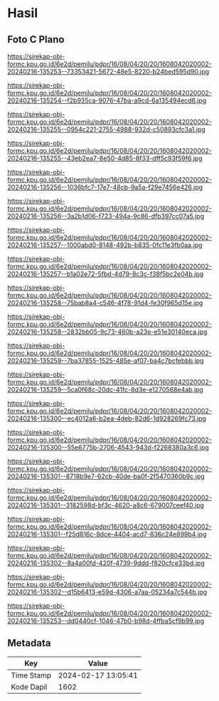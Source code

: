 # Hasil

## Foto C Plano

https://sirekap-obj-formc.kpu.go.id/6e2d/pemilu/pdpr/16/08/04/20/20/1608042020002-20240216-135253--73353421-5672-48e5-8220-b24bed595d90.jpg

https://sirekap-obj-formc.kpu.go.id/6e2d/pemilu/pdpr/16/08/04/20/20/1608042020002-20240216-135254--f2b935ca-9076-47ba-a9cd-6a135494ecd6.jpg

https://sirekap-obj-formc.kpu.go.id/6e2d/pemilu/pdpr/16/08/04/20/20/1608042020002-20240216-135255--0954c221-2755-4988-932d-c50893cfc3a1.jpg

https://sirekap-obj-formc.kpu.go.id/6e2d/pemilu/pdpr/16/08/04/20/20/1608042020002-20240216-135255--43eb2ea7-8e50-4d85-8f33-dff5c93f59f6.jpg

https://sirekap-obj-formc.kpu.go.id/6e2d/pemilu/pdpr/16/08/04/20/20/1608042020002-20240216-135256--1036bfc7-17e7-48cb-9a5a-f29e7456e426.jpg

https://sirekap-obj-formc.kpu.go.id/6e2d/pemilu/pdpr/16/08/04/20/20/1608042020002-20240216-135256--3a2b1d06-f723-494a-9c86-dfb397cc07a5.jpg

https://sirekap-obj-formc.kpu.go.id/6e2d/pemilu/pdpr/16/08/04/20/20/1608042020002-20240216-135257--1000abd0-8148-492b-b835-0fc11e3fb0aa.jpg

https://sirekap-obj-formc.kpu.go.id/6e2d/pemilu/pdpr/16/08/04/20/20/1608042020002-20240216-135257--b1a02e72-5fbd-4d79-8c3c-f38f5bc2e04b.jpg

https://sirekap-obj-formc.kpu.go.id/6e2d/pemilu/pdpr/16/08/04/20/20/1608042020002-20240216-135258--75bab8a4-c546-4f78-91d4-fe30f965d15e.jpg

https://sirekap-obj-formc.kpu.go.id/6e2d/pemilu/pdpr/16/08/04/20/20/1608042020002-20240216-135258--2832bb05-9c73-460b-a23e-e51e30140eca.jpg

https://sirekap-obj-formc.kpu.go.id/6e2d/pemilu/pdpr/16/08/04/20/20/1608042020002-20240216-135259--7ba37855-1525-485e-af07-ba4c7bcfebbb.jpg

https://sirekap-obj-formc.kpu.go.id/6e2d/pemilu/pdpr/16/08/04/20/20/1608042020002-20240216-135259--5ca0f68c-20dc-41fc-8d3e-e1270568e4ab.jpg

https://sirekap-obj-formc.kpu.go.id/6e2d/pemilu/pdpr/16/08/04/20/20/1608042020002-20240216-135300--ec4012a6-b2ea-4deb-82d6-1d928269fc73.jpg

https://sirekap-obj-formc.kpu.go.id/6e2d/pemilu/pdpr/16/08/04/20/20/1608042020002-20240216-135300--55e6775b-2706-4543-943d-f2268380a3c6.jpg

https://sirekap-obj-formc.kpu.go.id/6e2d/pemilu/pdpr/16/08/04/20/20/1608042020002-20240216-135301--8718b9e7-62cb-40de-ba0f-2f5470360b9c.jpg

https://sirekap-obj-formc.kpu.go.id/6e2d/pemilu/pdpr/16/08/04/20/20/1608042020002-20240216-135301--3182598d-bf3c-4620-a8c6-679007ceef40.jpg

https://sirekap-obj-formc.kpu.go.id/6e2d/pemilu/pdpr/16/08/04/20/20/1608042020002-20240216-135301--f25d816c-8dce-4404-acd7-836c24e899b4.jpg

https://sirekap-obj-formc.kpu.go.id/6e2d/pemilu/pdpr/16/08/04/20/20/1608042020002-20240216-135302--8a4a00fd-420f-4739-9ddd-f820cfce33bd.jpg

https://sirekap-obj-formc.kpu.go.id/6e2d/pemilu/pdpr/16/08/04/20/20/1608042020002-20240216-135302--d15b6413-e59d-4306-a7aa-05234a7c544b.jpg

https://sirekap-obj-formc.kpu.go.id/6e2d/pemilu/pdpr/16/08/04/20/20/1608042020002-20240216-135253--dd0440cf-1046-47b0-b98d-4ffba5cf9b99.jpg


## Metadata

| Key        | Value               |
| ---------- | ------------------- |
| Time Stamp | 2024-02-17 13:05:41 |
| Kode Dapil | 1602                |



